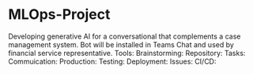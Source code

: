 # MLOps-Project
Developing generative AI for a conversational that complements a case management system. Bot will be installed in Teams Chat and used by financial service representative. 
Tools:
Brainstorming:
Repository:
Tasks:
Commuication: 
Production:
Testing:
Deployment:
Issues:
CI/CD: 
